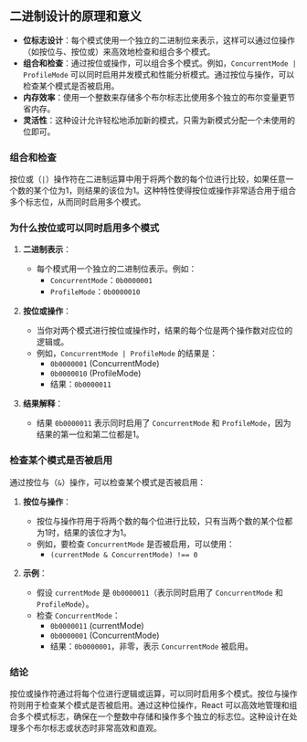 ## 二进制设计的原理和意义

- **位标志设计**：每个模式使用一个独立的二进制位来表示，这样可以通过位操作（如按位与、按位或）来高效地检查和组合多个模式。
- **组合和检查**：通过按位或操作，可以组合多个模式。例如，`ConcurrentMode | ProfileMode` 可以同时启用并发模式和性能分析模式。通过按位与操作，可以检查某个模式是否被启用。
- **内存效率**：使用一个整数来存储多个布尔标志比使用多个独立的布尔变量更节省内存。
- **灵活性**：这种设计允许轻松地添加新的模式，只需为新模式分配一个未使用的位即可。

### 组合和检查

按位或（`|`）操作符在二进制运算中用于将两个数的每个位进行比较，如果任意一个数的某个位为1，则结果的该位为1。这种特性使得按位或操作非常适合用于组合多个标志位，从而同时启用多个模式。

### 为什么按位或可以同时启用多个模式

1. **二进制表示**：
   - 每个模式用一个独立的二进制位表示。例如：
     - `ConcurrentMode`：`0b0000001`
     - `ProfileMode`：`0b0000010`

2. **按位或操作**：
   - 当你对两个模式进行按位或操作时，结果的每个位是两个操作数对应位的逻辑或。
   - 例如，`ConcurrentMode | ProfileMode` 的结果是：
     - `0b0000001` (ConcurrentMode)
     - `0b0000010` (ProfileMode)
     - 结果：`0b0000011`

3. **结果解释**：
   - 结果 `0b0000011` 表示同时启用了 `ConcurrentMode` 和 `ProfileMode`，因为结果的第一位和第二位都是1。

### 检查某个模式是否被启用

通过按位与（`&`）操作，可以检查某个模式是否被启用：

1. **按位与操作**：
   - 按位与操作符用于将两个数的每个位进行比较，只有当两个数的某个位都为1时，结果的该位才为1。
   - 例如，要检查 `ConcurrentMode` 是否被启用，可以使用：
     - `(currentMode & ConcurrentMode) !== 0`

2. **示例**：
   - 假设 `currentMode` 是 `0b0000011`（表示同时启用了 `ConcurrentMode` 和 `ProfileMode`）。
   - 检查 `ConcurrentMode`：
     - `0b0000011` (currentMode)
     - `0b0000001` (ConcurrentMode)
     - 结果：`0b0000001`，非零，表示 `ConcurrentMode` 被启用。

### 结论

按位或操作符通过将每个位进行逻辑或运算，可以同时启用多个模式。按位与操作符则用于检查某个模式是否被启用。通过这种位操作，React 可以高效地管理和组合多个模式标志，确保在一个整数中存储和操作多个独立的标志位。这种设计在处理多个布尔标志或状态时非常高效和直观。